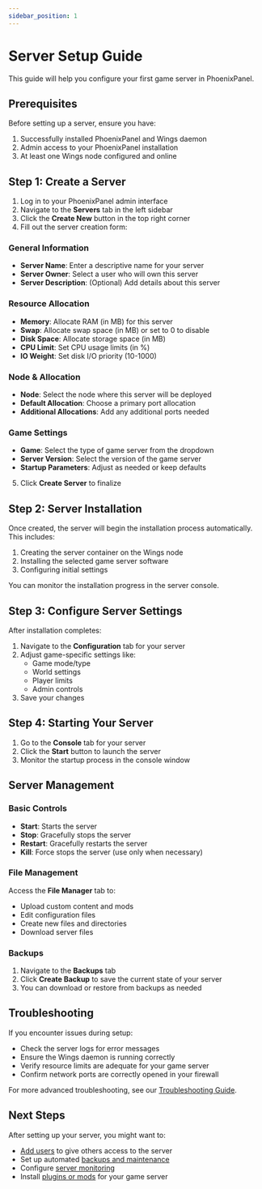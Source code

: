```yaml
---
sidebar_position: 1
---
```


# Server Setup Guide

This guide will help you configure your first game server in PhoenixPanel.

## Prerequisites

Before setting up a server, ensure you have:

1. Successfully installed PhoenixPanel and Wings daemon
2. Admin access to your PhoenixPanel installation
3. At least one Wings node configured and online

## Step 1: Create a Server

1. Log in to your PhoenixPanel admin interface
2. Navigate to the **Servers** tab in the left sidebar
3. Click the **Create New** button in the top right corner
4. Fill out the server creation form:

### General Information
- **Server Name**: Enter a descriptive name for your server
- **Server Owner**: Select a user who will own this server
- **Server Description**: (Optional) Add details about this server

### Resource Allocation
- **Memory**: Allocate RAM (in MB) for this server
- **Swap**: Allocate swap space (in MB) or set to 0 to disable
- **Disk Space**: Allocate storage space (in MB)
- **CPU Limit**: Set CPU usage limits (in %)
- **IO Weight**: Set disk I/O priority (10-1000)

### Node & Allocation
- **Node**: Select the node where this server will be deployed
- **Default Allocation**: Choose a primary port allocation
- **Additional Allocations**: Add any additional ports needed

### Game Settings
- **Game**: Select the type of game server from the dropdown
- **Server Version**: Select the version of the game server
- **Startup Parameters**: Adjust as needed or keep defaults

5. Click **Create Server** to finalize

## Step 2: Server Installation

Once created, the server will begin the installation process automatically. This includes:

1. Creating the server container on the Wings node
2. Installing the selected game server software
3. Configuring initial settings

You can monitor the installation progress in the server console.

## Step 3: Configure Server Settings

After installation completes:

1. Navigate to the **Configuration** tab for your server
2. Adjust game-specific settings like:
   - Game mode/type
   - World settings
   - Player limits
   - Admin controls
3. Save your changes

## Step 4: Starting Your Server

1. Go to the **Console** tab for your server
2. Click the **Start** button to launch the server
3. Monitor the startup process in the console window

## Server Management

### Basic Controls

- **Start**: Starts the server
- **Stop**: Gracefully stops the server
- **Restart**: Gracefully restarts the server
- **Kill**: Force stops the server (use only when necessary)

### File Management

Access the **File Manager** tab to:

- Upload custom content and mods
- Edit configuration files
- Create new files and directories
- Download server files

### Backups

1. Navigate to the **Backups** tab
2. Click **Create Backup** to save the current state of your server
3. You can download or restore from backups as needed

## Troubleshooting

If you encounter issues during setup:

- Check the server logs for error messages
- Ensure the Wings daemon is running correctly
- Verify resource limits are adequate for your game server
- Confirm network ports are correctly opened in your firewall

For more advanced troubleshooting, see our [Troubleshooting Guide](/docs/troubleshooting).

## Next Steps

After setting up your server, you might want to:

- [Add users](/docs/users) to give others access to the server
- Set up automated [backups and maintenance](/docs/servers/backups)
- Configure [server monitoring](/docs/servers/monitoring)
- Install [plugins or mods](/docs/servers/mods) for your game server